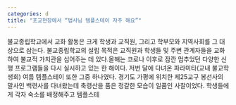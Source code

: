 ```yaml
---
categories: d
title: "포교현장에서 “법사님 템플스테이 자주 해요”"
---
```

불교종립학교에서 교화 활동은 크게 학생과 교직원, 그리고 학부모와 지역사회를 그 대상으로 삼는다. 불교종립학교의 설립 목적은 교직원과 학생들 및 주변 관계자들을 교화하여 불교적 가치관을 심어주는 데 있다.올해는 코로나 이후로 잠깐 멈추었던 다양한 신행 프로그램들을 다시 실시하고 있는 한 해이다. 저번 달에 다녀온 파라미타(교내 불교학생회) 여름 템플스테이 또한 그중 하나였다. 경기도 가평에 위치한 제25교구 봉선사의 말사인 백련사를 다녀왔는데 축령산을 품은 정갈한 모습이 일품인 사찰이었다. 학생들에게 각자 숙소를 배정해주고 템플스테